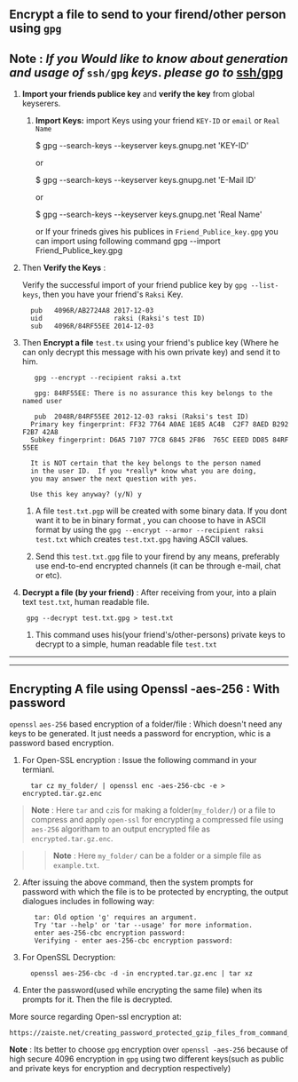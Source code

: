 ## Encrypt a file to send to your firend/other person using `gpg`
 

**Note** : _*If you Would like to know about generation and usage of*_ `ssh/gpg` _*keys*_. _*please go to*_ [ssh/gpg](/docs/encrypt/ssh-gpg.md)
-------------------------------------------------------
1. **Import your friends publice key** and **verify the key** from global keyserers.

   1. **Import Keys:** import Keys using your friend `KEY-ID` or `email` or `Real Name`
     
    
        $ gpg --search-keys --keyserver keys.gnupg.net 'KEY-ID'

        or
 
        $ gpg --search-keys --keyserver keys.gnupg.net 'E-Mail ID'

        or

        $ gpg --search-keys --keyserver keys.gnupg.net 'Real Name'

        or If your frineds gives his publices in `Friend_Publice_key.gpg` you can import using following command 
        gpg --import Friend_Publice_key.gpg

  2. Then **Verify the Keys** :
    
     Verify the successful import of your friend publice key by `gpg --list-keys`, then you have your friend's `Raksi` Key.

           pub   4096R/AB2724A8 2017-12-03
           uid                  raksi (Raksi's test ID)
           sub   4096R/84RF55EE 2014-12-03 
  
2. Then **Encrypt a file** `test.tx`  using your friend's publice key (Where he can only decrypt this message with his own private key) and send it to him.
 

          gpg --encrypt --recipient raksi a.txt

          gpg: 84RF55EE: There is no assurance this key belongs to the named user

          pub  2048R/84RF55EE 2012-12-03 raksi (Raksi's test ID)
         Primary key fingerprint: FF32 7764 A0AE 1E85 AC4B  C2F7 8AED B292 F2B7 42A8
         Subkey fingerprint: D6A5 7107 77C8 6845 2F86  765C EEED DD85 84RF 55EE

         It is NOT certain that the key belongs to the person named
         in the user ID.  If you *really* know what you are doing,
         you may answer the next question with yes.

         Use this key anyway? (y/N) y
   1. A file `test.txt.pgp` will be created with some binary data. If you dont want it to be in binary format , you can choose to have in ASCII format by using the `gpg --encrypt --armor --recipient raksi test.txt` which creates `test.txt.gpg` having ASCII values.
    
   2. Send this `test.txt.gpg` file to your firend by any means, preferably use end-to-end encrypted channels (it can be through e-mail, chat or etc).


3. **Decrypt a file (by your friend)** : After receiving from your, into a plain text `test.txt`, human readable file. 
   
        gpg --decrypt test.txt.gpg > test.txt

   1. This command uses his(your friend's/other-persons) private keys to decrypt to a simple, human readable file `test.txt`

--------------------------------------------------------------------------------------------------


----------------------------------------------


## Encrypting A file using Openssl -aes-256 : With password

`openssl` `aes-256` based encryption of a folder/file : Which doesn't need any keys to be generated. It just needs a password for encryption, whic is a password based encryption.



1. For Open-SSL encryption : Issue the following command in your termianl.


         tar cz my_folder/ | openssl enc -aes-256-cbc -e > encrypted.tar.gz.enc

>**Note** : Here `tar` and `cz`is for making a folder(`my_folder/`) or a file to compress and apply `open-ssl`  for encrypting a compressed file using `aes-256` algoritham to an output encrypted file as `encrypted.tar.gz.enc`.

>>**Note** : Here `my_folder/` can be a folder or a simple file as `example.txt`.
 
2. After issuing the above command, then the system prompts for password with which the file is to be protected by encrypting, the output dialogues includes in following way:

          tar: Old option 'g' requires an argument.
          Try 'tar --help' or 'tar --usage' for more information.
          enter aes-256-cbc encryption password:
          Verifying - enter aes-256-cbc encryption password:




3. For OpenSSL Decryption:


         openssl aes-256-cbc -d -in encrypted.tar.gz.enc | tar xz

4. Enter the password(used while encrypting the same file) when its prompts for it. Then the file is decrypted.


More source regarding Open-ssl encryption at:

    https://zaiste.net/creating_password_protected_gzip_files_from_command_line/



**Note** : Its better to choose `gpg` encryption over `openssl -aes-256`  because of high secure 4096 encryption in `gpg` using two different keys(such as public and private keys for encryption and decryption respectively)



    




